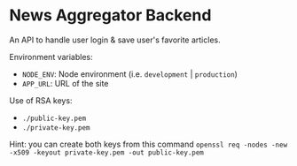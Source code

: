# News Aggregator Backend

An API to handle user login & save user's favorite articles.

Environment variables:
- `NODE_ENV`: Node environment (i.e. `development` | `production`)
- `APP_URL`: URL of the site

Use of RSA keys:
- `./public-key.pem`
- `./private-key.pem`

Hint: you can create both keys from this command `openssl req -nodes -new -x509 -keyout private-key.pem -out public-key.pem`

